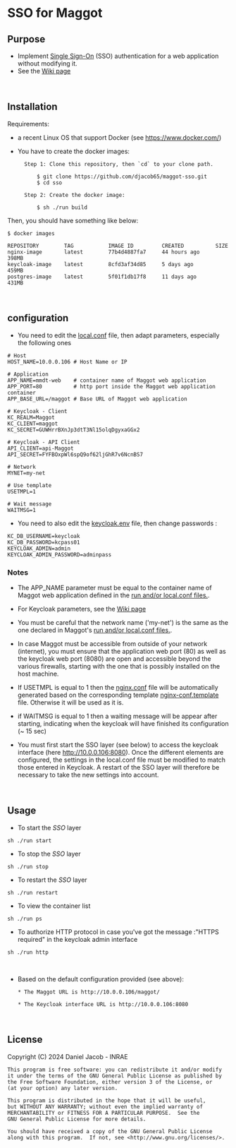 # SSO for Maggot

## Purpose

* Implement [Single Sign-On](https://en.wikipedia.org/wiki/Single_sign-on) (SSO) authentication for a web application without modifying it.
* See the [Wiki page](https://github.com/djacob65/maggot-sso/wiki/Single-Sign-On)

<br>

## Installation

Requirements:

* a recent Linux OS that support Docker (see https://www.docker.com/)

* You have to create the docker images:

        Step 1: Clone this repository, then `cd` to your clone path.

            $ git clone https://github.com/djacob65/maggot-sso.git
            $ cd sso

        Step 2: Create the docker image:

            $ sh ./run build


Then, you should have something like below:

    $ docker images
```
REPOSITORY        TAG           IMAGE ID         CREATED          SIZE
nginx-image       latest        77b4d4887fa7     44 hours ago     398MB
keycloak-image    latest        8cfd3af34d85     5 days ago       459MB
postgres-image    latest        5f01f1db17f8     11 days ago      431MB
```

<br>

## configuration

* You need to edit the [local.conf](local.conf) file, then adapt parameters, especially the following ones

```shell
# Host
HOST_NAME=10.0.0.106 # Host Name or IP

# Application
APP_NAME=mmdt-web    # container name of Maggot web application
APP_PORT=80          # http port inside the Maggot web application container
APP_BASE_URL=/maggot # Base URL of Maggot web application

# Keycloak - Client
KC_REALM=Maggot
KC_CLIENT=maggot
KC_SECRET=GUWHrrBXnJp3dtT3Nl15olqDgyxaGGx2

# Keycloak - API Client
API_CLIENT=api-Maggot
API_SECRET=FYFBOxpWl6spQ9of62ljGhR7v6NcnBS7

# Network
MYNET=my-net

# Use template
USETMPL=1

# Wait message
WAITMSG=1
```

* You need to also edit the [keycloak.env](keycloak/keycloak.env) file, then change passwords :

```shell
KC_DB_USERNAME=keycloak
KC_DB_PASSWORD=kcpass01
KEYCLOAK_ADMIN=admin
KEYCLOAK_ADMIN_PASSWORD=adminpass
```

### Notes

* The APP_NAME parameter must be equal to the container name of Maggot web application defined in the [run and/or local.conf files.](https://github.com/inrae/pgd-mmdt/blob/main/run).

* For Keycloak parameters, see the [Wiki page](https://github.com/djacob65/maggot-sso/wiki/Single-Sign-On)

* You must be careful that the network name ('my-net') is the same as the one declared in Maggot's [run and/or local.conf files.](https://github.com/inrae/pgd-mmdt/blob/main/run).

* In case Maggot must be accessible from outside of your network (internet), you must ensure that the application web port (80) as well as the keycloak web port (8080) are open and accessible beyond the various firewalls, starting with the one that is possibly installed on the host machine.

* If USETMPL is equal to 1 then the [nginx.conf](nginx/nginx.conf) file will be automatically generated based on the corresponding template [nginx-conf.template](nginx/nginx-conf.template) file. Otherwise it will be used as it is.

* if WAITMSG is equal to 1 then a waiting message will be appear after starting, indicating when the keycloak will have finished its configuration (~ 15 sec)

* You must first start the SSO layer (see below) to access the keycloak interface (here http://10.0.0.106:8080). Once the different elements are configured, the settings in the local.conf file must be modified to match those entered in Keycloak. A restart of the SSO layer will therefore be necessary to take the new settings into account.

<br>

## Usage

* To start the *SSO* layer 

```shell
sh ./run start
```

* To stop the *SSO* layer 

```shell
sh ./run stop
```

* To restart the *SSO* layer 

```shell
sh ./run restart
```

* To view the container list

```shell
sh ./run ps
```

* To authorize HTTP protocol in case you've got the message :"HTTPS required" in the keycloak admin interface

```shell
sh ./run http
```

<br>

* Based on the default configuration provided (see above):
    
      * The Maggot URL is http://10.0.0.106/maggot/

      * The Keycloak interface URL is http://10.0.0.106:8080

<br>


## License

Copyright (C) 2024  Daniel Jacob - INRAE

    This program is free software: you can redistribute it and/or modify
    it under the terms of the GNU General Public License as published by
    the Free Software Foundation, either version 3 of the License, or
    (at your option) any later version.

    This program is distributed in the hope that it will be useful,
    but WITHOUT ANY WARRANTY; without even the implied warranty of
    MERCHANTABILITY or FITNESS FOR A PARTICULAR PURPOSE.  See the
    GNU General Public License for more details.

    You should have received a copy of the GNU General Public License
    along with this program.  If not, see <http://www.gnu.org/licenses/>.

